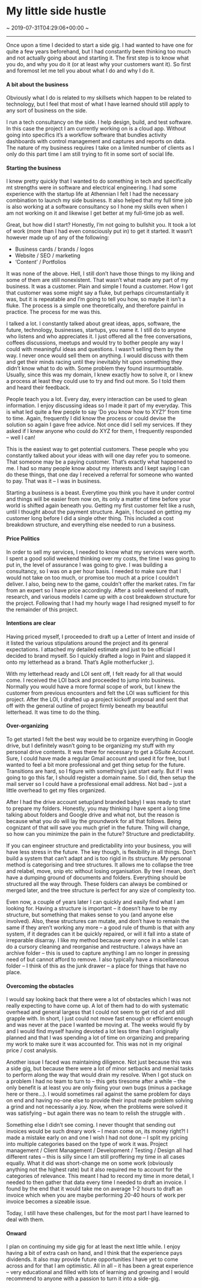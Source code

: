 # My little side hustle
~ 2019-07-31T04:29:06+00:00 ~
  
---
Once upon a time I decided to start a side gig. I had wanted to have one for quite a few years beforehand, but I had constantly been thinking too much and not actually going about and starting it. The first step is to know what you do, and why you do it (or at least why your customers want it). So first and foremost let me tell you about what I do and why I do it.

#### A bit about the business

Obviously what I do is related to my skillsets which happen to be related to technology, but I feel that most of what I have learned should still apply to any sort of business on the side.

I run a tech consultancy on the side. I help design, build, and test software. In this case the project I am currently working on is a cloud app. Without going into specifics it’s a workflow software that bundles activity dashboards with control management and captures and reports on data. The nature of my business requires I take on a limited number of clients as I only do this part time I am still trying to fit in some sort of social life.

#### Starting the business

I knew pretty quickly that I wanted to do something in tech and specifically mt strengths were in software and electrical engineering. I had some experience with the startup life at Athennian I felt I had the necessary combination to launch my side business. It also helped that my full time job is also working at a software consultancy so I hone my skills even when I am not working on it and likewise I get better at my full-time job as well.

Great, but how did I start? Honestly, I’m not going to bullshit you. It took a lot of work (more than I had even consciously put in) to get it started. It wasn’t however made up of any of the following:

- Business cards / brands / logos
- Website / SEO / marketing
- ‘Content’ / Portfolios

It was none of the above. Hell, I still don’t have those things to my liking and some of them are still nonexistent. That wasn’t what made any part of my business. It was a customer. Plain and simple I found a customer. How I got that customer was some might say a fluke, but perhaps circumstantially it was, but it is repeatable and I’m going to tell you how, so maybe it isn’t a fluke. The process is a simple one theoretically, and therefore painful in practice. The process for me was this.

I talked a lot. I constantly talked about great ideas, apps, software, the future, technology, businesses, startups, you name it. I still do to anyone who listens and who appreciates it. I just offered all the free conversations, coffees discussions, meetups and would try to bother people any way I could with meaningful ideas and questions. I wasn’t selling them by the way. I never once would sell them on anything. I would discuss with them and get their minds racing until they inevitably hit upon something they didn’t know what to do with. Some problem they found insurmountable. Usually, since this was my domain, I knew exactly how to solve it, or I knew a process at least they could use to try and find out more. So I told them and heard their feedback.

People teach you a lot. Every day, every interaction can be used to glean information. I enjoy discussing ideas so I made it part of my everyday. This is what led quite a few people to say ‘Do you know how to XYZ?’ from time to time. Again, frequently I did know the process or could devise the solution so again I gave free advice. Not once did I sell my services. If they asked if I knew anyone who could do XYZ for them, I frequently responded – well I can!

This is the easiest way to get potential customers. These people who you constantly talked about your ideas with will one day refer you to someone. That someone may be a paying customer. That’s exactly what happened to me. I had so many people know about my interests and I kept saying I can do these things, that one day I received a referral for someone who wanted to pay. That was it – I was in business.

Starting a business is a beast. Everytime you think you have it under control and things will be easier from now on, its only a matter of time before your world is shifted again beneath you. Getting my first customer felt like a rush, until I thought about the payment structure. Again, I focused on getting my customer long before I did a single other thing. This included a cost breakdown structure, and everything else needed to run a business.

#### Price Politics

In order to sell my services, I needed to know what my services were worth. I spent a good solid weekend thinking over my costs, the time I was going to put in, the level of assurance I was going to give. I was building a consultancy, so I was on a per hour basis. I needed to make sure that I would not take on too much, or promise too much at a price I couldn’t deliver. I also, being new to the game, couldn’t offer the market rates. I’m far from an expert so I have price accordingly. After a solid weekend of math, research, and various models I came up with a cost breakdown structure for the project. Following that I had my hourly wage I had resigned myself to for the remainder of this project.

#### Intentions are clear

Having priced myself, I proceeded to draft up a Letter of Intent and inside of it listed the various stipulations around the project and its general expectations. I attached my detailed estimate and just to be official I decided to brand myself. So I quickly drafted a logo in Paint and slapped it onto my letterhead as a brand. That’s Agile motherfucker ;).

With my letterhead ready and LOI sent off, I felt ready for all that would come. I received the LOI back and proceeded to jump into business. Normally you would have a more formal scope of work, but I knew the customer from previous encounters and felt the LOI was sufficient for this project. After the LOI, I drafted up a project kickoff proposal and sent that off with the general outline of project firmly beneath my beautiful letterhead. It was time to do the thing.

#### Over-organizing

To get started I felt the best way would be to organize everything in Google drive, but I definitely wasn’t going to be organizing my stuff with my personal drive contents. It was there for necessary to get a GSuite Account. Sure, I could have made a regular Gmail account and used it for free, but I wanted to feel a bit more professional and get thing setup for the future. Transitions are hard, so I figure with something’s just start early. But if I was going to go this far, I should register a domain name. So I did, then setup the mail server so I could have a professional email address. Not bad – just a little overhead to get my files organized.

After I had the drive account setup(and branded baby) I was ready to start to prepare my folders. Honestly, you may thinking I have spent a long time talking about folders and Google drive and what not, but the reason is because what you do will lay the groundwork for all that follows. Being cognizant of that will save you much grief in the future. Thing will change, so how can you minimize the pain in the future? Structure and predictability.

If you can engineer structure and predictability into your business, you will have less stress in the future. The key though, is flexibility in all things. Don’t build a system that can’t adapt and is too rigid in its structure. My personal method is categorising and tree structures. It allows me to collapse the tree and relabel, move, snip etc without losing organisation. By tree I mean, don’t have a dumping ground of documents and folders. Everything should be structured all the way through. These folders can always be combined or merged later, and the tree structure is perfect for any size of complexity too.

Even now, a couple of years later I can quickly and easily find what I am looking for. Having a structure is important – it doesn’t have to be my structure, but something that makes sense to you (and anyone else involved). Also, these structures can mutate, and don’t have to remain the same if they aren’t working any more – a good rule of thumb is that with any system, if it degrades can it be quickly repaired, or will it fall into a state of irreparable disarray. I like my method because every once in a while I can do a cursory cleaning and reorganise and restructure. I always have an archive folder – this is used to capture anything I am no longer in pressing need of but cannot afford to remove. I also typically have a miscellaneous folder – I think of this as the junk drawer – a place for things that have no place.

#### Overcoming the obstacles

I would say looking back that there were a lot of obstacles which I was not really expecting to have come up. A lot of them had to do with systematic overhead and general largess that I could not seem to get rid of and still grapple with. In short, I just could not move fast enough or efficient enough and was never at the pace I wanted be moving at. The weeks would fly by and I would find myself having devoted a lot less time than I originally planned and that I was spending a lot of time on organizing and preparing my work to make sure it was accounted for. This was not in my original price / cost analysis.

Another issue I faced was maintaining diligence. Not just because this was a side gig, but because there were a lot of minor setbacks and menial tasks to perform along the way that would drain my resolve. When I got stuck on a problem I had no team to turn to – this gets tiresome after a while – the only benefit is at least you are only fixing your own bugs (minus a package here or there…). I would sometimes rail against the same problem for days on end and having no-one else to provide their input made problem solving a grind and not necessarily a joy. Now, when the problems were solved it was satisfying – but again there was no team to relish the struggle with .

Something else I didn’t see coming. I never thought that sending out invoices would be such dreary work – I mean come on, its money right?! I made a mistake early on and one I wish I had not done – I split my pricing into multiple categories based on the type of work it was. Project management / Client Management / Development / Testing / Design all had different rates – this is silly since I am still proffering my time in all cases equally. What it did was short-change me on some work (obviously anything not the highest rate) but it also required me to account for the categories of relevance. This meant I had to record my time in more detail, I needed to then gather that data every time I needed to draft an invoice. I found by the end that it would take me on average 1-2 hours to draft an invoice which when you are maybe performing 20-40 hours of work per invoice becomes a sizeable issue.

Today, I still have these challenges, but for the most part I have learned to deal with them.

#### Onward

I plan on continuing my side gig for at least the next little while. I enjoy having a bit of extra cash on hand, and I think that the experience pays dividends. It also may provide future opportunities I have yet to come across and for that I am optimistic. All in all – it has been a great experience – very educational and filled with lots of learning and growing and I would recommend to anyone with a passion to turn it into a side-gig.